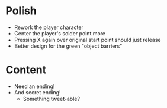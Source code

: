 # Polish

- Rework the player character
- Center the player's solder point more
- Pressing X again over original start point should just release
- Better design for the green "object barriers"

# Content

- Need an ending!
- And secret ending!
  - Something tweet-able?